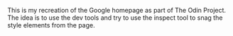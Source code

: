 This is my recreation of the Google homepage as part of The Odin Project. The idea is to use the dev tools and try to use the inspect tool to snag the style elements from the page.
